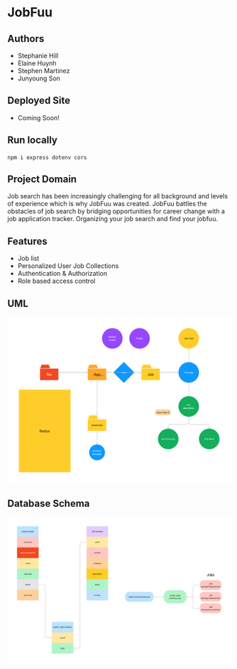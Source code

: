 # JobFuu

## Authors
  - Stephanie Hill
  - Elaine Huynh
  - Stephen Martinez
  - Junyoung Son

## Deployed Site 
  - Coming Soon!

## Run locally
    npm i express dotenv cors

## Project Domain
  Job search has been increasingly challenging for all background and levels of experience which is why JobFuu was created. JobFuu battles the obstacles of job search by bridging opportunities for career change with a job application tracker. Organizing your job search and find your jobfuu. 

## Features
  - Job list
  - Personalized User Job Collections
  - Authentication & Authorization
  - Role based access control

## UML
![UML](./Assets/UML.png)

## Database Schema
![UML](./Assets/database_schema.png)